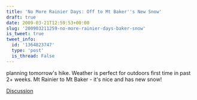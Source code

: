 ```yaml
---
title: 'No More Rainier Days: Off to Mt Baker''s New Snow'
draft: true
date: 2009-03-21T12:59:53+00:00
slug: '200903211259-no-more-rainier-days-baker-snow'
is_tweet: true
tweet_info:
  id: '1364823747'
  type: 'post'
  is_thread: False
---
```




planning tomorrow's hike. Weather is perfect for outdoors first time in past 2+ weeks. Mt Rainier to Mt Baker - it's nice and has new snow!

[Discussion](https://x.com/sytelus/status/1364823747)
